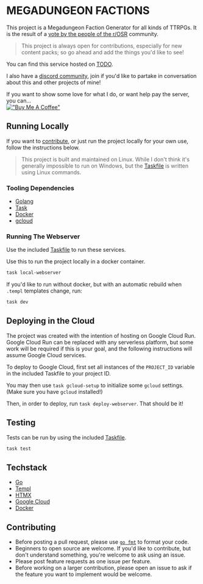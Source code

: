 <!-- LTeX: language=en-US -->
# MEGADUNGEON FACTIONS

This project is a Megadungeon Faction Generator for all kinds of TTRPGs.
It is the result of a [vote by the people of the r/OSR](https://www.reddit.com/r/osr/comments/1b6a3d8/a_software_dev_wants_to_give_back_to_this/)
community.

> This project is always open for contributions, especially for new content
> packs; so go ahead and add the things you'd like to see!

You can find this service hosted on [TODO](TODO).

I also have a [discord community](https://discord.gg/f8nyyK4ngZ), join if you'd
like to partake in conversation about this and other projects of mine!

If you want to show some love for what I do, or want help pay the server, you can...<br>
[!["Buy Me A Coffee"](https://www.buymeacoffee.com/assets/img/custom_images/yellow_img.png)](https://www.buymeacoffee.com/winterv)

## Running Locally

If you want to [contribute](#contributing), or just run the project locally for
your own use, follow the instructions below.

> This project is built and maintained on Linux. While I don't think it's
> generally impossible to run on Windows, but the
> [Taskfile](https://taskfile.dev/) is written using Linux commands.

### Tooling Dependencies

- [Golang](https://go.dev/)
- [Task](https://taskfile.dev/)
- [Docker](https://www.docker.com/)
- [gcloud](https://cloud.google.com/sdk/gcloud)

### Running The Webserver

Use the included [Taskfile](https://taskfile.dev/) to run these services.

Use this to run the project locally in a docker container.
```bash
task local-webserver
```

If you'd like to run without docker, but with an automatic rebuild when
`.templ` templates change, run:
```bash
task dev
```

## Deploying in the Cloud
The project was created with the intention of hosting on Google Cloud Run.
Google Cloud Run can be replaced with any serverless platform, but some work
will be required if this is your goal, and the following instructions will
assume Google Cloud services.

To deploy to Google Cloud, first set all instances of the `PROJECT_ID` variable
in the included Taskfile to your project ID.

You may then use `task gcloud-setup` to initialize some `gcloud` settings.
(Make sure you have `gcloud` installed!)

Then, in order to deploy, run `task deploy-webserver`. That should be it!

## Testing
Tests can be run by using the included [Taskfile](https://taskfile.dev/).
```bash
task test
```

## Techstack
- [Go](https://go.dev/)
- [Templ](https://github.com/a-h/templ)
- [HTMX](https://htmx.org/)
- [Google Cloud](https://cloud.google.com/?hl=en)
- [Docker](https://www.docker.com/)

## Contributing
- Before posting a pull request, please use [`go fmt`](https://go.dev/blog/gofmt)
    to format your code.
- Beginners to open source are welcome. If you'd like to contribute, but don't
    understand something, you're welcome to ask using an issue.
- Please post feature requests as one issue per feature.
- Before working on a larger contribution, please open an issue to ask if the
    feature you want to implement would be welcome.

